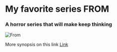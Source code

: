 # My favorite series FROM 
### A horror series that will make keep thinking


![From](https://github.com/user-attachments/assets/868f512b-50e8-4d31-827b-1ecab11262fe)

More synopsis on this link
[Link](https://en.wikipedia.org/wiki/From_(TV_series))
